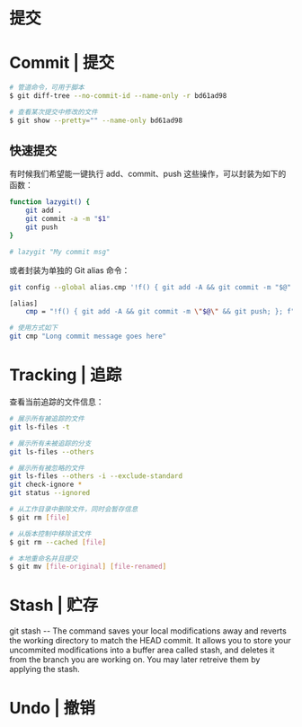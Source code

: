 # 提交

# Commit | 提交

```sh
# 管道命令，可用于脚本
$ git diff-tree --no-commit-id --name-only -r bd61ad98

# 查看某次提交中修改的文件
$ git show --pretty="" --name-only bd61ad98
```

## 快速提交

有时候我们希望能一键执行 add、commit、push 这些操作，可以封装为如下的函数：

```sh
function lazygit() {
    git add .
    git commit -a -m "$1"
    git push
}

# lazygit "My commit msg"
```

或者封装为单独的 Git alias 命令：

```sh
git config --global alias.cmp '!f() { git add -A && git commit -m "$@" && git push; }; f'

[alias]
    cmp = "!f() { git add -A && git commit -m \"$@\" && git push; }; f"

# 使用方式如下
git cmp "Long commit message goes here"
```

# Tracking | 追踪

查看当前追踪的文件信息：

```sh
# 展示所有被追踪的文件
git ls-files -t

# 展示所有未被追踪的分支
git ls-files --others

# 展示所有被忽略的文件
git ls-files --others -i --exclude-standard
git check-ignore *
git status --ignored
```

```sh
# 从工作目录中删除文件，同时会暂存信息
$ git rm [file]

# 从版本控制中移除该文件
$ git rm --cached [file]

# 本地重命名并且提交
$ git mv [file-original] [file-renamed]
```

# Stash | 贮存

git stash -- The command saves your local modifications away and reverts the working directory to match the HEAD commit. It allows you to store your uncommited modifications into a buffer area called stash, and deletes it from the branch you are working on. You may later retreive them by applying the stash.

# Undo | 撤销
